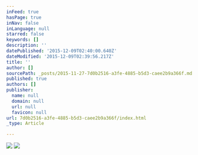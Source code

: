 ```yaml
---
inFeed: true
hasPage: true
inNav: false
inLanguage: null
starred: false
keywords: []
description: ''
datePublished: '2015-12-09T02:40:00.640Z'
dateModified: '2015-12-09T02:39:56.217Z'
title: ''
author: []
sourcePath: _posts/2015-11-27-7d0b2516-a3fe-4885-b5d3-caee2b9a366f.md
published: true
authors: []
publisher:
  name: null
  domain: null
  url: null
  favicon: null
url: 7d0b2516-a3fe-4885-b5d3-caee2b9a366f/index.html
_type: Article

---
```

![](https://s3-us-west-2.amazonaws.com/the-grid-img/p/ef9d0e216aa8ec96a76b26879f90f8eeb9ac45c3.jpg)
![](https://the-grid-user-content.s3-us-west-2.amazonaws.com/155bee36-1a77-42c0-af25-8add24207a09.jpg)